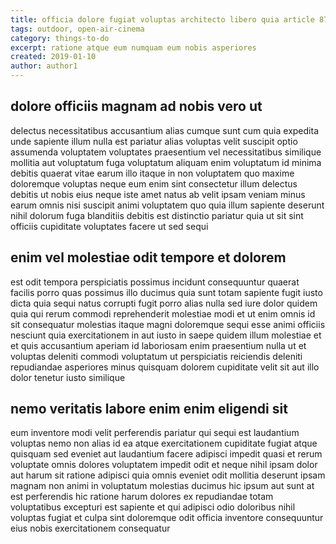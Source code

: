 ```yaml
---
title: officia dolore fugiat voluptas architecto libero quia article 8703
tags: outdoor, open-air-cinema
category: things-to-do
excerpt: ratione atque eum numquam eum nobis asperiores
created: 2019-01-10
author: author1
---
```


## dolore officiis magnam ad nobis vero ut

delectus necessitatibus accusantium alias cumque sunt cum quia expedita unde sapiente illum nulla est pariatur alias voluptas velit suscipit optio assumenda voluptatem voluptates praesentium vel necessitatibus similique mollitia aut voluptatum fuga voluptatum aliquam enim voluptatum id minima debitis quaerat vitae earum illo itaque in non voluptatem quo maxime doloremque voluptas neque eum enim sint consectetur illum delectus debitis ut nobis eius neque iste amet natus ab velit ipsam veniam minus earum omnis nisi suscipit animi voluptatem quo quia illum sapiente deserunt nihil dolorum fuga blanditiis debitis est distinctio pariatur quia ut sit sint officiis cupiditate voluptates facere ut sed sequi

## enim vel molestiae odit tempore et dolorem

est odit tempora perspiciatis possimus incidunt consequuntur quaerat facilis porro quas possimus illo ducimus quia sunt totam sapiente fugit iusto dicta quia sequi natus corrupti fugit porro alias nulla sed iure dolor quidem quia qui rerum commodi reprehenderit molestiae modi et ut enim omnis id sit consequatur molestias itaque magni doloremque sequi esse animi officiis nesciunt quia exercitationem in aut iusto in saepe quidem illum molestiae et et quis accusantium aperiam id laboriosam enim praesentium nulla ut et voluptas deleniti commodi voluptatum ut perspiciatis reiciendis deleniti repudiandae asperiores minus quisquam dolorem cupiditate velit sit aut illo dolor tenetur iusto similique

## nemo veritatis labore enim enim eligendi sit

eum inventore modi velit perferendis pariatur qui sequi est laudantium voluptas nemo non alias id ea atque exercitationem cupiditate fugiat atque quisquam sed eveniet aut laudantium facere adipisci impedit quasi et rerum voluptate omnis dolores voluptatem impedit odit et neque nihil ipsam dolor aut harum sit ratione adipisci quia omnis eveniet odit mollitia deserunt ipsam magnam non animi in voluptatum molestias ducimus hic ipsum aut sunt at est perferendis hic ratione harum dolores ex repudiandae totam voluptatibus excepturi est sapiente et qui adipisci odio doloribus nihil voluptas fugiat et culpa sint doloremque odit officia inventore consequuntur eius nobis exercitationem consequatur
